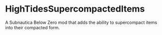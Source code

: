 # HighTidesSupercompactedItems
A Subnautica Below Zero mod that adds the ability to supercompact items into their compacted form.
